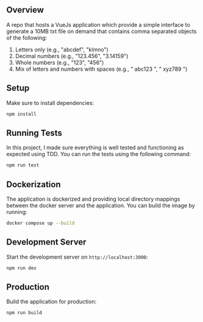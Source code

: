 ## Overview

A repo that hosts a VueJs application which provide a simple interface to generate a
10MB txt file on demand that contains comma separated objects of the following:

1. Letters only (e.g., "abcdef", "klmno")
2. Decimal numbers (e.g., "123.456", "3.14159")
3. Whole numbers (e.g., "123", "456")
4. Mix of letters and numbers with spaces (e.g., "   abc123   ", "  xyz789 ")

## Setup

Make sure to install dependencies:

```bash
npm install
```

## Running Tests

In this project, I made sure everything is well tested and functioning as expected using TDD. You can run the tests using the following command:

```bash
npm run test
```

## Dockerization

The application is dockerized and providing local directory mappings between the docker server and the application. You can build the image by running:

```bash
docker compose up --build
```

## Development Server

Start the development server on `http://localhost:3000`:

```bash
npm run dev
```

## Production

Build the application for production:

```bash
npm run build
```
